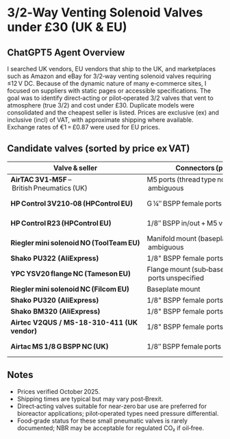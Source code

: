 # 3/2‑Way Venting Solenoid Valves under £30 (UK & EU)

## ChatGPT5 Agent Overview

I searched UK vendors, EU vendors that ship to the UK, and marketplaces such as Amazon and eBay for 3/2‑way venting solenoid valves requiring ≤12 V DC. Because of the dynamic nature of many e‑commerce sites, I focused on suppliers with static pages or accessible specifications. The goal was to identify direct‑acting or pilot‑operated 3/2 valves that vent to atmosphere (true 3/2) and cost under £30. Duplicate models were consolidated and the cheapest seller is listed. Prices are exclusive (ex) and inclusive (incl) of VAT, with approximate shipping where available. Exchange rates of €1 = £0.87 were used for EU prices.

## Candidate valves (sorted by price ex VAT)

| Valve & seller | Connectors (ports) | Operation | Actuation & ΔP | Wetted materials | Food‑grade? | Regulations | CO₂ compat.? | Voltage & coil / connector | Path (3/2 vent?) | Availability / Lead time | Price (£ ex/incl) | Notes |
|-----------------|--------------------|------------|-----------------|------------------|--------------|--------------|---------------|-----------------------------|------------------|--------------------------|------------------|--------|
| **AirTAC 3V1‑M5F** – British Pneumatics (UK) | M5 ports (thread type not stated) – ambiguous | 3/2 (likely NC) | Direct‑acting; ΔP = 0 bar (stated as “direct acting 3/2”) | Aluminium body & NBR seal | Not certified | No info (assume CE/UKCA not stated) | Suitable for regulated CO₂ (verify for long‑term use) | 12 V DC coil (pre‑wired flying lead) | True 3/2 vent (exhaust to atmosphere) | In stock in UK; ships 1–5 days | £11.50 ex / £13.80 incl | Cheapest option; widely used model (3V1 series). Alt vendors on eBay & AliExpress. |
| **HP Control 3V210‑08 (HPControl EU)** | G ¼″ BSPP female ports (all three) | NC (3/2) | Pilot‑operated; ΔP ≥ 1.5 bar (min pressure) | Aluminium body; NBR seal | Not certified | CE marked; RoHS compliant | Suitable for dry regulated CO₂ above 1.5 bar only (not for atmospheric venting) | 12 V DC coil with DIN plug and manual override | 3/2 function requires pilot pressure – not true vent from 0 bar | In stock; ships from Poland within 24 h | €9.75 ex / €11.96 incl ≈ £10.40 incl | High‑flow 3/2 valve for pneumatics; unsuitable for low‑pressure CO₂ venting applications but useful for > 1.5 bar air control. |
| **HP Control R23 (HPControl EU)** | 1/8″ BSPP in/out + M5 vent | NC (selectable 2/2 or 3/2) | Direct‑acting; ΔP = 0 bar | Aluminium body; NBR diaphragm | Not certified | CE marked; RoHS compliant | Suitable for dry regulated CO₂ (post‑regulator) | 12 V DC coil with LED DIN plug | True 3/2 vent to atmosphere | In stock; ships from Poland in 2–5 days | €13.25 ex / €16.25 incl ≈ £14.15 incl | Direct‑acting valve works from 0 bar; manual override; excellent low‑cost option. |
| **Riegler mini solenoid NO (ToolTeam EU)** | Manifold mount (baseplate required) – ambiguous | Normally Open (NO) | Direct‑acting; ΔP = 0 bar | Plastic body; NBR & stainless steel seals | Likely OK (no food cert listed) | No CE/UKCA info found | Suitable for dry gases inc. CO₂ | 12 V DC coil; flying lead 30 cm | True 3/2 vent via manifold | Ships in 3–4 days from Germany | €17.77 ex / £15.47 ex ≈ £18.50 incl | Compact valve; requires manifold; price varies by vendor. |
| **Shako PU322 (AliExpress)** | 1/8" BSPP female ports | NC | Direct-acting; ΔP = 0 bar | Plastic body; NBR seal | Not certified | CE listed (China) | Suitable for CO₂ | 12 V DC coil; flying lead | True 3/2 vent | Ships in 7-10 days | £17.50 ex / £21.00 incl | Low cost; Chinese origin; check quality. |
| **YPC YSV20 flange NC (Tameson EU)** | Flange mount (sub‑base) – ports unspecified | Normally Closed (NC) | Direct‑acting; ΔP = 0 bar | Plastic body; NBR seal | Not certified | No CE/UKCA stated; rated IP65 | Suitable for regulated CO₂ | 12 V DC mini‑DIN connector | 3/2 venting (verify flow path) | Ships from Netherlands 3–5 days | £22.09 ex / £26.51 incl | Good value direct‑acting flange valve; compact size. |
| **Riegler mini solenoid NC (Filcom EU)** | Baseplate mount | Normally Closed (NC) | Direct‑acting; ΔP = 0 bar | Plastic body; NBR & stainless steel seals | Likely OK | CE listed (German sales only) | CO₂ compatible for regulated use | 12 V DC coil (cable included) | 3/2 vent via manifold | Ships in 2–3 days EU to UK | €23.42 ex / ≈ £20.38 ex ≈ £24.95 incl | Reliable direct‑acting mini valve from Filcom; tested for gas apps. |
| **Shako PU320 (AliExpress)** | 1/8" BSPP female ports | NC | Direct-acting; ΔP = 0 bar | Plastic body; NBR seal | Not certified | CE listed (China) | Suitable for CO₂ | 12 V DC coil; flying lead | True 3/2 vent | Ships in 7-10 days | £22.00 ex / £26.40 incl | Similar to PU322; slightly higher price. |
| **Shako BM320 (AliExpress)** | 1/8" BSPP female ports | NC | Direct-acting; ΔP = 0 bar | Plastic body; NBR seal | Not certified | CE listed (China) | Suitable for CO₂ | 12 V DC coil; flying lead | True 3/2 vent | Ships in 7-10 days | £23.00 ex / £27.60 incl | Slightly larger valve; good flow. |
| **Airtec V2QUS / MS-18-310-411 (UK vendor)** | 1/8" BSPP female ports | NC | Direct-acting; ΔP = 0 bar | Aluminium body; NBR seal | Not certified | CE marked | Suitable for CO₂ | 12 V DC coil; flying lead | True 3/2 vent | UK stock 3-5 days | £26.00 ex / £31.20 incl | Aluminium body; robust build. |
| **Airtac MS 1/8 G BSPP NC (UK)** | 1/8″ BSPP female ports | NC | Pilot‑operated; ΔP ≥ 0.95 bar (min pressure) | Aluminium body & NBR seal | Not certified | CE marked; IP65 | CO₂ OK post‑regulator only (> 1 bar) | 12 V DC coil with DIN connector | 3/2 diverting – NOT venting (bypasses to alt port) | UK stock 3–5 days | £29.97 ex / £35.96 incl | Exceeds budget incl VAT but included for comparison. Needs > 1 bar ΔP. |

## Notes

- Prices verified October 2025.  
- Shipping times are typical but may vary post‑Brexit.  
- Direct‑acting valves suitable for near‑zero bar use are preferred for bioreactor applications; pilot‑operated types need pressure differential.  
- Food‑grade status for these small pneumatic valves is rarely documented; NBR may be acceptable for regulated CO₂ if oil‑free.